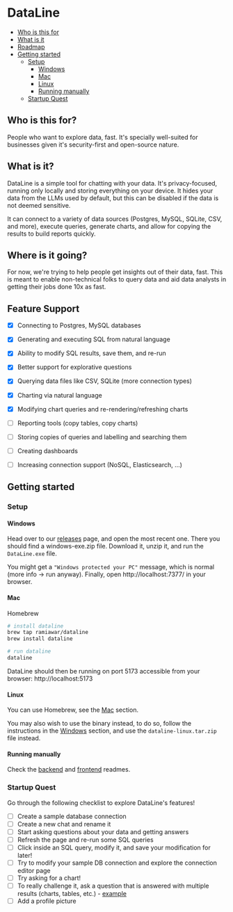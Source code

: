 # DataLine

- [Who is this for](#who-is-this-for)
- [What is it](#what-is-it)
- [Roadmap](#where-is-it-going)
- [Getting started](#getting-started)
  - [Setup](#setup)
    - [Windows](#windows)
    - [Mac](#mac)
    - [Linux](#linux)
    - [Running manually](#running-manually)
  - [Startup Quest](#startup-quest)


## Who is this for?

People who want to explore data, fast. It's specially well-suited for businesses given it's security-first and open-source nature.

## What is it?

DataLine is a simple tool for chatting with your data. It's privacy-focused, running only locally and storing everything on your device. It hides your data from the LLMs used by default, but this can be disabled if the data is not deemed sensitive.

It can connect to a variety of data sources (Postgres, MySQL, SQLite, CSV, and more), execute queries, generate charts, and allow for copying the results to build reports quickly.

## Where is it going?

For now, we're trying to help people get insights out of their data, fast.
This is meant to enable non-technical folks to query data and aid data analysts in getting their jobs done 10x as fast.

## Feature Support
- [x] Connecting to Postgres, MySQL databases
- [x] Generating and executing SQL from natural language
- [x] Ability to modify SQL results, save them, and re-run
- [x] Better support for explorative questions
- [x] Querying data files like CSV, SQLite (more connection types)
- [x] Charting via natural language
- [x] Modifying chart queries and re-rendering/refreshing charts
- [ ] Reporting tools (copy tables, copy charts)
- [ ] Storing copies of queries and labelling and searching them
- [ ] Creating dashboards
- [ ] Increasing connection support (NoSQL, Elasticsearch, ...)


## Getting started

### Setup

#### Windows

Head over to our [releases](https://github.com/RamiAwar/dataline/tags) page, and open the most recent one. There you should find a windows-exe.zip file. Download it, unzip it, and run the `DataLine.exe` file.

You might get a `"Windows protected your PC"` message, which is normal (more info -> run anyway). Finally, open http://localhost:7377/ in your browser.

#### Mac

Homebrew

```bash
# install dataline
brew tap ramiawar/dataline
brew install dataline

# run dataline
dataline
```

DataLine should then be running on port 5173 accessible from your browser: http://localhost:5173

#### Linux

You can use Homebrew, see the [Mac](#mac) section.

You may also wish to use the binary instead, to do so, follow the instructions in the [Windows](#windows) section, and use the `dataline-linux.tar.zip` file instead.


#### Running manually

Check the [backend](./backend/README.md) and [frontend](./frontend/README.md) readmes.

### Startup Quest

Go through the following checklist to explore DataLine's features!

- [ ] Create a sample database connection
- [ ] Create a new chat and rename it
- [ ] Start asking questions about your data and getting answers
- [ ] Refresh the page and re-run some SQL queries
- [ ] Click inside an SQL query, modify it, and save your modification for later!
- [ ] Try to modify your sample DB connection and explore the connection editor page
- [ ] Try asking for a chart!
- [ ] To really challenge it, ask a question that is answered with multiple results (charts, tables, etc.) - [example](https://www.youtube.com/watch?v=6ouSok9bOVo)
- [ ] Add a profile picture
